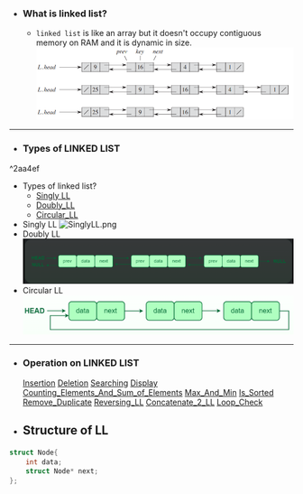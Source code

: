 

- ### What is linked list?
	- `linked list` is like an array but it doesn't occupy contiguous memory on RAM and it is dynamic in size.
	![DoublyLL](IMGS/LL.png)

-----

- ### Types of LINKED LIST

^2aa4ef

- Types of linked list?
	- [Singly LL](COMP_SCI/Singly_LL)
	- [Doubly_LL](COMP_SCI/Doubly_LL)
	- [Circular_LL](COMP_SCI/Circular_LL)
- Singly LL
	![SinglyLL.png](SinglyLL.png)
- Doubly LL
	![DoublyLL](IMGS/DoublyLL.png)
- Circular LL
	 ![CircularLL](IMGS/CircularLL.png)


---

- ### Operation on LINKED LIST
	[Insertion](COMP_SCI/Insertion)
	[Deletion](COMP_SCI/Deletion)
	[Searching](COMP_SCI/Searching)
	[Display](COMP_SCI/Display)
	[Counting_Elements_And_Sum_of_Elements](COMP_SCI/Counting_Elements_And_Sum_of_Elements)
	[Max_And_Min](COMP_SCI/Max_And_Min)
	[Is_Sorted](COMP_SCI/Is_Sorted)
	[Remove_Duplicate](COMP_SCI/Remove_Duplicate)
	[Reversing_LL](COMP_SCI/Reversing_LL)
	[Concatenate_2_LL](COMP_SCI/Concatenate_2_LL)
	[Loop_Check](COMP_SCI/Loop_Check)
	


- ## Structure of LL
```c++
struct Node{
	int data;
	struct Node* next;
};
```


